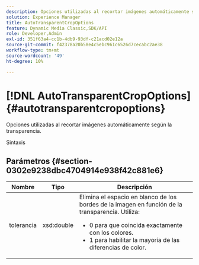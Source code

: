 ```yaml
---
description: Opciones utilizadas al recortar imágenes automáticamente según la transparencia.
solution: Experience Manager
title: AutoTransparentCropOptions
feature: Dynamic Media Classic,SDK/API
role: Developer,Admin
exl-id: 351f63a4-cc1b-4db9-93df-c21acd02e12a
source-git-commit: f42378a20b58e4c5ebc961c6526d7cecabc2ae38
workflow-type: tm+mt
source-wordcount: '49'
ht-degree: 10%

---
```


# [!DNL AutoTransparentCropOptions]{#autotransparentcropoptions}

Opciones utilizadas al recortar imágenes automáticamente según la transparencia.

Sintaxis

## Parámetros {#section-0302e9238dbc4704914e938f42c881e6}

<table id="table_F6A0DBA37F704C2097C617A0A6767566"> 
 <thead> 
  <tr> 
   <th colname="col1" class="entry"> Nombre </th> 
   <th colname="col2" class="entry"> Tipo </th> 
   <th colname="col3" class="entry"> Descripción </th> 
  </tr> 
 </thead>
 <tbody> 
  <tr> 
   <td colname="col1"> <span class="codeph"> tolerancia</span> </td> 
   <td colname="col2"> <span class="codeph"> xsd:double</span> </td> 
   <td colname="col3">Elimina el espacio en blanco de los bordes de la imagen en función de la transparencia. Utiliza: 
    <ul id="ul_FE5423B857AE43FCBA7A9AEA76C754CC">
     <li id="li_01E3BD0AB8DA4C408B47CB02B269404A">0 para que coincida exactamente con los colores. </li>
     <li id="li_FCE21384265D4ECE9C0D785F1BB32C3A">1 para habilitar la mayoría de las diferencias de color. </li>
    </ul></td> 
  </tr> 
 </tbody> 
</table>
